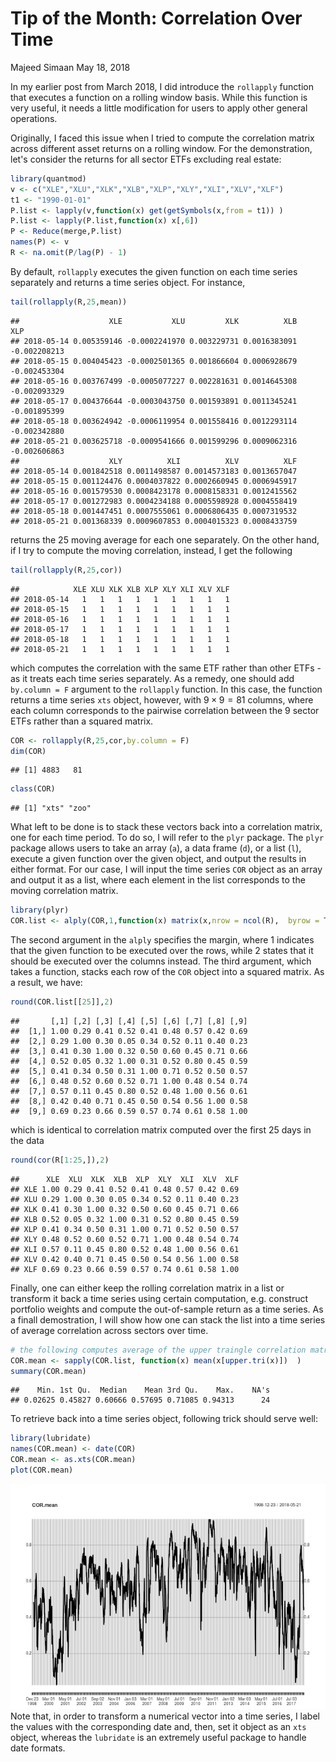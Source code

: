 Tip of the Month: Correlation Over Time
================
Majeed Simaan
May 18, 2018

In my earlier post from March 2018, I did introduce the `rollapply` function that executes a function on a rolling window basis. While this function is very useful, it needs a little modification for users to apply other general operations.

Originally, I faced this issue when I tried to compute the correlation matrix across different asset returns on a rolling window. For the demonstration, let's consider the returns for all sector ETFs excluding real estate:

``` r
library(quantmod)
v <- c("XLE","XLU","XLK","XLB","XLP","XLY","XLI","XLV","XLF")
t1 <- "1990-01-01"
P.list <- lapply(v,function(x) get(getSymbols(x,from = t1)) )
P.list <- lapply(P.list,function(x) x[,6])
P <- Reduce(merge,P.list)
names(P) <- v
R <- na.omit(P/lag(P) - 1)
```

By default, `rollapply` executes the given function on each time series separately and returns a time series object. For instance,

``` r
tail(rollapply(R,25,mean))
```

    ##                    XLE           XLU         XLK          XLB          XLP
    ## 2018-05-14 0.005359146 -0.0002241970 0.003229731 0.0016383091 -0.002208213
    ## 2018-05-15 0.004045423 -0.0002501365 0.001866604 0.0006928679 -0.002453304
    ## 2018-05-16 0.003767499 -0.0005077227 0.002281631 0.0014645308 -0.002093329
    ## 2018-05-17 0.004376644 -0.0003043750 0.001593891 0.0011345241 -0.001895399
    ## 2018-05-18 0.003624942 -0.0006119954 0.001558416 0.0012293114 -0.002342880
    ## 2018-05-21 0.003625718 -0.0009541666 0.001599296 0.0009062316 -0.002606863
    ##                    XLY          XLI          XLV          XLF
    ## 2018-05-14 0.001842518 0.0011498587 0.0014573183 0.0013657047
    ## 2018-05-15 0.001124476 0.0004037822 0.0002660945 0.0006945917
    ## 2018-05-16 0.001579530 0.0008423178 0.0008158331 0.0012415562
    ## 2018-05-17 0.001272983 0.0004234188 0.0005598928 0.0004558419
    ## 2018-05-18 0.001447451 0.0007555061 0.0006806435 0.0007319532
    ## 2018-05-21 0.001368339 0.0009607853 0.0004015323 0.0008433759

returns the 25 moving average for each one separately. On the other hand, if I try to compute the moving correlation, instead, I get the following

``` r
tail(rollapply(R,25,cor))
```

    ##            XLE XLU XLK XLB XLP XLY XLI XLV XLF
    ## 2018-05-14   1   1   1   1   1   1   1   1   1
    ## 2018-05-15   1   1   1   1   1   1   1   1   1
    ## 2018-05-16   1   1   1   1   1   1   1   1   1
    ## 2018-05-17   1   1   1   1   1   1   1   1   1
    ## 2018-05-18   1   1   1   1   1   1   1   1   1
    ## 2018-05-21   1   1   1   1   1   1   1   1   1

which computes the correlation with the same ETF rather than other ETFs - as it treats each time series separately. As a remedy, one should add `by.column = F` argument to the `rollapply` function. In this case, the function returns a time series `xts` object, however, with 9 × 9 = 81 columns, where each column corresponds to the pairwise correlation between the 9 sector ETFs rather than a squared matrix.

``` r
COR <- rollapply(R,25,cor,by.column = F)
dim(COR)
```

    ## [1] 4883   81

``` r
class(COR)
```

    ## [1] "xts" "zoo"

What left to be done is to stack these vectors back into a correlation matrix, one for each time period. To do so, I will refer to the `plyr` package. The `plyr` package allows users to take an array (`a`), a data frame (`d`), or a list (`l`), execute a given function over the given object, and output the results in either format. For our case, I will input the time series `COR` object as an array and output it as a list, where each element in the list corresponds to the moving correlation matrix.

``` r
library(plyr)
COR.list <- alply(COR,1,function(x) matrix(x,nrow = ncol(R),  byrow = T ))
```

The second argument in the `alply` specifies the margin, where 1 indicates that the given function to be executed over the rows, while 2 states that it should be executed over the columns instead. The third argument, which takes a function, stacks each row of the `COR` object into a squared matrix. As a result, we have:

``` r
round(COR.list[[25]],2)
```

    ##       [,1] [,2] [,3] [,4] [,5] [,6] [,7] [,8] [,9]
    ##  [1,] 1.00 0.29 0.41 0.52 0.41 0.48 0.57 0.42 0.69
    ##  [2,] 0.29 1.00 0.30 0.05 0.34 0.52 0.11 0.40 0.23
    ##  [3,] 0.41 0.30 1.00 0.32 0.50 0.60 0.45 0.71 0.66
    ##  [4,] 0.52 0.05 0.32 1.00 0.31 0.52 0.80 0.45 0.59
    ##  [5,] 0.41 0.34 0.50 0.31 1.00 0.71 0.52 0.50 0.57
    ##  [6,] 0.48 0.52 0.60 0.52 0.71 1.00 0.48 0.54 0.74
    ##  [7,] 0.57 0.11 0.45 0.80 0.52 0.48 1.00 0.56 0.61
    ##  [8,] 0.42 0.40 0.71 0.45 0.50 0.54 0.56 1.00 0.58
    ##  [9,] 0.69 0.23 0.66 0.59 0.57 0.74 0.61 0.58 1.00

which is identical to correlation matrix computed over the first 25 days in the data

``` r
round(cor(R[1:25,]),2)
```

    ##      XLE  XLU  XLK  XLB  XLP  XLY  XLI  XLV  XLF
    ## XLE 1.00 0.29 0.41 0.52 0.41 0.48 0.57 0.42 0.69
    ## XLU 0.29 1.00 0.30 0.05 0.34 0.52 0.11 0.40 0.23
    ## XLK 0.41 0.30 1.00 0.32 0.50 0.60 0.45 0.71 0.66
    ## XLB 0.52 0.05 0.32 1.00 0.31 0.52 0.80 0.45 0.59
    ## XLP 0.41 0.34 0.50 0.31 1.00 0.71 0.52 0.50 0.57
    ## XLY 0.48 0.52 0.60 0.52 0.71 1.00 0.48 0.54 0.74
    ## XLI 0.57 0.11 0.45 0.80 0.52 0.48 1.00 0.56 0.61
    ## XLV 0.42 0.40 0.71 0.45 0.50 0.54 0.56 1.00 0.58
    ## XLF 0.69 0.23 0.66 0.59 0.57 0.74 0.61 0.58 1.00

Finally, one can either keep the rolling correlation matrix in a list or transform it back a time series using certain computation, e.g. construct portfolio weights and compute the out-of-sample return as a time series. As a finall demostration, I will show how one can stack the list into a time series of average correlation across sectors over time.

``` r
# the following computes average of the upper traingle correlation matrix elements
COR.mean <- sapply(COR.list, function(x) mean(x[upper.tri(x)])  )
summary(COR.mean)
```

    ##    Min. 1st Qu.  Median    Mean 3rd Qu.    Max.    NA's 
    ## 0.02625 0.45827 0.60666 0.57695 0.71085 0.94313      24

To retrieve back into a time series object, following trick should serve well:

``` r
library(lubridate)
names(COR.mean) <- date(COR)
COR.mean <- as.xts(COR.mean) 
plot(COR.mean)
```

![](tip2_files/figure-markdown_github/unnamed-chunk-9-1.png) Note that, in order to transform a numerical vector into a time series, I label the values with the corresponding date and, then, set it object as an `xts` object, whereas the `lubridate` is an extremely useful package to handle date formats.

